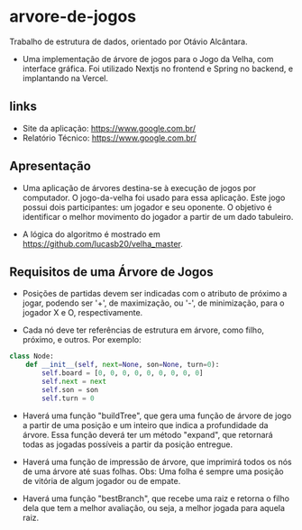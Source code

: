 # arvore-de-jogos
Trabalho de estrutura de dados, orientado por Otávio Alcântara.

- Uma implementação de árvore de jogos para o Jogo da Velha, com interface gráfica. Foi utilizado Nextjs no frontend e Spring no backend, e implantando na Vercel.

## links

- Site da aplicação: https://www.google.com.br/
- Relatório Técnico: https://www.google.com.br/

## Apresentação

- Uma aplicação de árvores destina-se à execução de jogos por computador. O jogo-da-velha foi usado para essa aplicação. Este jogo possui dois participantes: um jogador e seu oponente. O objetivo é identificar o melhor movimento do jogador a partir de um dado tabuleiro.

- A lógica do algoritmo é mostrado em https://github.com/lucasb20/velha_master.

## Requisitos de uma Árvore de Jogos

- Posições de partidas devem ser indicadas com o atributo de próximo a jogar, podendo ser '+', de maximização, ou '-', de minimização, para o jogador X e O, respectivamente.

- Cada nó deve ter referências de estrutura em árvore, como filho, próximo, e outros. Por exemplo:

```python
class Node:
    def __init__(self, next=None, son=None, turn=0):
        self.board = [0, 0, 0, 0, 0, 0, 0, 0, 0]
        self.next = next
        self.son = son
        self.turn = 0
```

- Haverá uma função "buildTree", que gera uma função de árvore de jogo a partir de uma posição e um inteiro que indica a profundidade da árvore. Essa função deverá ter um método "expand", que retornará todas as jogadas possíveis a partir da posição entregue.

- Haverá uma função de impressão de árvore, que imprimirá todos os nós de uma árvore até suas folhas. Obs: Uma folha é sempre uma posição de vitória de algum jogador ou de empate.

- Haverá uma função "bestBranch", que recebe uma raiz e retorna o filho dela que tem a melhor avaliação, ou seja, a melhor jogada para aquela raiz.